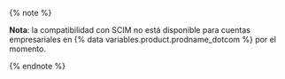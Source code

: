 {% note %}

**Nota**: la compatibilidad con SCIM no está disponible para cuentas empresariales en {% data variables.product.prodname_dotcom %} por el momento.

{% endnote %}
